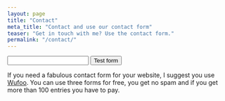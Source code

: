 ```yaml
---
layout: page
title: "Contact"
meta_title: "Contact and use our contact form"
teaser: "Get in touch with me? Use the contact form."
permalink: "/contact/"
---
```

<form action="https://getsimpleform.com/messages?form_api_token=0959a452d5790209240cbb0de1928617" method="post">
  <!-- the redirect_to is optional, the form will redirect to the referrer on submission -->
  <input type='hidden' name='redirect_to' value='<the complete return url e.g. http://fooey.com/thank-you.html>' />
  <!-- all your input fields here.... -->
  <input type='text' name='test' />
  <input type='submit' value='Test form' />
</form>

If you need a fabulous contact form for your website, I suggest you use [Wufoo][1]. You can use three forms for free, you get no spam and if you get more than 100 entries you have to pay.


 [1]: http://www.wufoo.com/
